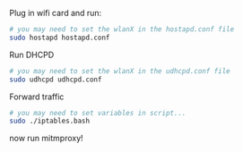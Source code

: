 
Plug in wifi card and run:

```bash
# you may need to set the wlanX in the hostapd.conf file
sudo hostapd hostapd.conf
```

Run DHCPD

```bash
# you may need to set the wlanX in the udhcpd.conf file
sudo udhcpd udhcpd.conf
```

Forward traffic

```bash
# you may need to set variables in script...
sudo ./iptables.bash
```

now run mitmproxy!

